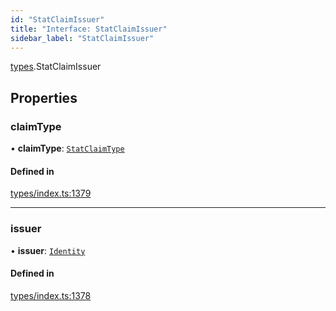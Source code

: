 ```yaml
---
id: "StatClaimIssuer"
title: "Interface: StatClaimIssuer"
sidebar_label: "StatClaimIssuer"
---
```


[types](../../../modules/Types/Types.md).StatClaimIssuer

## Properties

### claimType

• **claimType**: [`StatClaimType`](../../../modules/Types/Types.md#statclaimtype)

#### Defined in

[types/index.ts:1379](https://github.com/F-OBrien/polymesh-sdk/blob/012f1745/src/types/index.ts#L1379)

___

### issuer

• **issuer**: [`Identity`](../../../classes/API/Entities/Identity/Identity.md)

#### Defined in

[types/index.ts:1378](https://github.com/F-OBrien/polymesh-sdk/blob/012f1745/src/types/index.ts#L1378)
